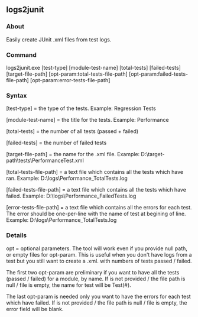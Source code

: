 ## logs2junit
### About
Easily create JUnit .xml files from test logs.

### Command
logs2junit.exe [test-type] [module-test-name] [total-tests] [failed-tests] [target-file-path] [opt-param:total-tests-file-path] [opt-param:failed-tests-file-path] [opt-param:error-tests-file-path]

### Syntax
[test-type] = the type of the tests. Example: Regression Tests

[module-test-name] = the title for the tests. Example: Performance

[total-tests] = the number of all tests (passed + failed)

[failed-tests] = the number of failed tests

[target-file-path] = the name for the .xml file. Example: D:\\target-path\\tests\\PerformanceTest.xml

[total-tests-file-path] = a text file which contains all the tests which have ran. Example: D:\\logs\\Performance_TotalTests.log

[failed-tests-file-path] = a text file which contains all the tests which have failed. Example: D:\\logs\\Performance_FailedTests.log

[error-tests-file-path] = a text file which contains all the errors for each test. The error should be one-per-line with the name of test at begining of line. Example: D:\\logs\\Performance_TotalTests.log

### Details
opt = optional parameters. The tool will work even if you provide null path, or empty files for opt-param. This is useful when you don't have logs from a test but you still want to create a .xml. with numbers of tests passed / failed.

The first two opt-param are preliminary if you want to have all the tests (passed / failed) for a module, by name. If is not provided / the file path is null / file is empty, the name for test will be Test(#).

The last opt-param is needed only you want to have the errors for each test which have failed. If is not provided / the file path is null / file is empty, the error field will be blank.
